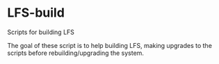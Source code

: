 # LFS-build
Scripts for building LFS

The goal of these script is to help building LFS, making upgrades to the scripts before rebuilding/upgrading the system.

